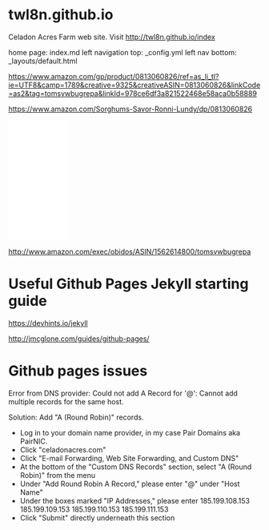 # twl8n.github.io
Celadon Acres Farm web site.
Visit http://twl8n.github.io/index

home page: index.md
left navigation top: _config.yml
left nav bottom: _layouts/default.html



https://www.amazon.com/gp/product/0813060826/ref=as_li_tl?ie=UTF8&camp=1789&creative=9325&creativeASIN=0813060826&linkCode=as2&tag=tomsvwbugrepa&linkId=978ce6df3a821522468e58aca0b58889

https://www.amazon.com/Sorghums-Savor-Ronni-Lundy/dp/0813060826

<iframe style="width:120px;height:240px;" marginwidth="0" marginheight="0" scrolling="no" frameborder="0" src="//ws-na.amazon-adsystem.com/widgets/q?ServiceVersion=20070822&OneJS=1&Operation=GetAdHtml&MarketPlace=US&source=ac&ref=tf_til&ad_type=product_link&tracking_id=tomsvwbugrepa&marketplace=amazon&region=US&placement=0813060826&asins=0813060826&linkId=5ebfaeeaaaccba7ef041b60346f3bddf&show_border=false&link_opens_in_new_window=false&price_color=333333&title_color=0066c0&bg_color=ffffff">
</iframe>

http://www.amazon.com/exec/obidos/ASIN/1562614800/tomsvwbugrepa


# Useful Github Pages Jekyll starting guide

https://devhints.io/jekyll

http://jmcglone.com/guides/github-pages/

# Github pages issues


Error from DNS provider:
Could not add A Record for '@': Cannot add multiple records for the same host.

Solution:
Add "A (Round Robin)" records.

- Log in to your domain name provider, in my case Pair Domains aka PairNIC.
- Click "celadonacres.com"
- Click "E-mail Forwarding, Web Site Forwarding, and Custom DNS"
- At the bottom of the "Custom DNS Records" section, select "A (Round Robin)" from the menu
- Under "Add Round Robin A Record," please enter "@" under "Host Name"
- Under the boxes marked "IP Addresses," please enter
185.199.108.153
185.199.109.153
185.199.110.153
185.199.111.153
- Click "Submit" directly underneath this section
